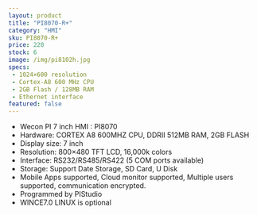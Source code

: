 ```yaml
---
layout: product
title: "PI8070-R+"
category: "HMI"
sku: PI8070-R+
price: 220
stock: 6
image: /img/pi8102h.jpg
specs:
 - 1024×600 resolution
 - Cortex-A8 600 MHz CPU
 - 2GB Flash / 128MB RAM
 - Ethernet interface
featured: false
---
```


 - Wecon PI 7 inch HMI : PI8070  
 - Hardware: CORTEX A8 600MHZ CPU, DDRII 512MB RAM, 2GB FLASH
 - Display size: 7 inch
 - Resolution: 800×480 TFT LCD, 16,000k colors
 - Interface: RS232/RS485/RS422 (5 COM ports available)
 - Storage: Support Date Storage, SD Card, U Disk
 - Mobile Apps supported, Cloud monitor supported, Multiple users supported, communication encrypted.
 - Programmed by PIStudio
 - WINCE7.0 LINUX is optional